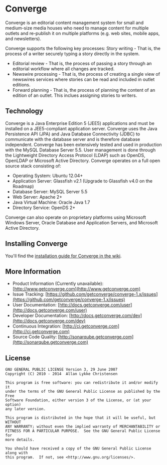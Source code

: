 # Converge

Converge is an editorial content management system for small and medium-size media houses who need to manage content for multiple outlets and re-publish it on multiple platforms (e.g. web sites, mobile apps, and newsletters).

Converge supports the following key processes:
Story writing - That is, the process of a writer securely typing a story directly in the system.

- Editorial review - That is, the process of passing a story through an editorial workflow where all changes are tracked.
- Newswire processing - That is, the process of creating a single view of newswires services where stories can be read and included in outlet editions.
- Forward planning - That is, the process of planning the content of an edition of an outlet. This inclues assigning stories to writers.

## Technology

Converge is a Java Enterprise Edition 5 (JEE5) applications and must be installed on a JEE5-compliant application server. Converge uses the Java Persistence API (JPA) and Java Database Connectivity (JDBC) to communicate with the database server and is therefore database independent. Converge has been extensively tested and used in production with the MySQL Database Server 5.5. User management is done through the Lightweight Directory Access Protocol (LDAP) such as OpenDS, OpenLDAP or Microsoft Active Directory. Converge operates on a full open source stack consisting of:

- Operating System: Ubuntu 12.04+
- Application Server: Glassfish v2.1 (Upgrade to Glassfish v4.0 on the Roadmap)
- Database Server: MySQL Server 5.5
- Web Server: Apache 2+
- Java Virtual Machine: Oracle Java 1.7
- Directory Service: OpenDS 2+

Converge can also operate on proprietary platforms using Microsoft Windows Server, Oracle Database and Application Servers, and Microsoft Active Directory.

## Installing Converge

You'll find the [installation guide for Converge in the wiki](https://github.com/getconverge/converge-1.x/wiki/Installation-Guide).

## More Information

- Product Information (Currently unavailable): [http://www.getconverge.com](http://www.getconverge.com)
- Issue Tracking: [https://github.com/getconverge/converge-1.x/issues](https://github.com/getconverge/converge-1.x/issues)
- User Documentation: [http://docs.getconverge.com/user](http://docs.getconverge.com/user)
- Developer Documentation: [http://docs.getconverge.com/dev](http://docs.getconverge.com/dev)
- Continuous Integration: [http://ci.getconverge.com](http://ci.getconverge.com)
- Source Code Quality: [http://sonarqube.getconverge.com](http://sonarqube.getconverge.com)

## License

    GNU GENERAL PUBLIC LICENSE Version 3, 29 June 2007
    Copyright (C) 2010 - 2014  Allan Lykke Christensen

    This program is free software: you can redistribute it and/or modify it
    under the terms of the GNU General Public License as published by the Free
    Software Foundation, either version 3 of the License, or (at your option)
    any later version.

    This program is distributed in the hope that it will be useful, but WITHOUT
    ANY WARRANTY; without even the implied warranty of MERCHANTABILITY or
    FITNESS FOR A PARTICULAR PURPOSE.  See the GNU General Public License for
    more details.

    You should have received a copy of the GNU General Public License along with
    this program.  If not, see <http://www.gnu.org/licenses/>.
